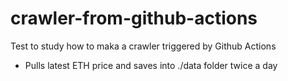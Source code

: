 # crawler-from-github-actions
Test to study how to maka a crawler triggered by Github Actions

* Pulls latest ETH price and saves into ./data folder twice a day
